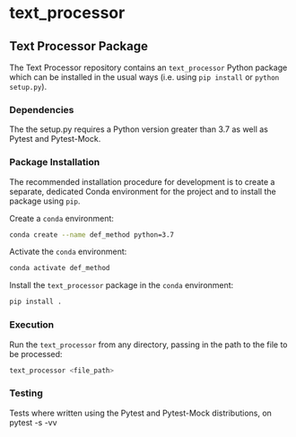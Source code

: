 # text_processor

## Text Processor Package

The Text Processor repository contains an `text_processor` Python package which can be installed in the usual ways (i.e. using `pip install` or `python setup.py`).

### Dependencies

The the setup.py requires a Python version greater than 3.7 as well as Pytest and Pytest-Mock.

### Package Installation

The recommended installation procedure for development is to create a separate, dedicated Conda environment for the project and to install the package using `pip`.

Create a `conda` environment:

```bash
conda create --name def_method python=3.7
```

Activate the `conda` environment:

```bash
conda activate def_method
```

Install the `text_processor` package in the `conda` environment:

```bash
pip install .
```



### Execution

Run the `text_processor` from any directory, passing in the path to the file to be processed:

```bash
text_processor <file_path>
```



### Testing

Tests where written using the Pytest and Pytest-Mock distributions, on
pytest -s -vv


